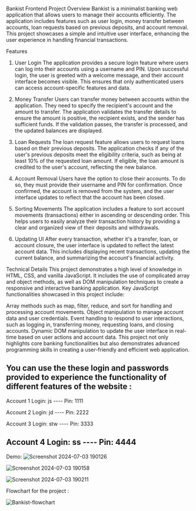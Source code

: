 Bankist Frontend Project
Overview
Bankist is a minimalist banking web application that allows users to manage their accounts efficiently. The application includes features such as user login, money transfer between accounts, loan requests based on previous deposits, and account removal. This project showcases a simple and intuitive user interface, enhancing the user experience in handling financial transactions.

Features
1. User Login
The application provides a secure login feature where users can log into their accounts using a username and PIN. Upon successful login, the user is greeted with a welcome message, and their account interface becomes visible. This ensures that only authenticated users can access account-specific features and data.

2. Money Transfer
Users can transfer money between accounts within the application. They need to specify the recipient's account and the amount to transfer. The application validates the transfer details to ensure the amount is positive, the recipient exists, and the sender has sufficient funds. If the validation passes, the transfer is processed, and the updated balances are displayed.

3. Loan Requests
The loan request feature allows users to request loans based on their previous deposits. The application checks if any of the user's previous deposits meet the eligibility criteria, such as being at least 10% of the requested loan amount. If eligible, the loan amount is credited to the user's account, reflecting the new balance.

4. Account Removal
Users have the option to close their accounts. To do so, they must provide their username and PIN for confirmation. Once confirmed, the account is removed from the system, and the user interface updates to reflect that the account has been closed.

5. Sorting Movements
The application includes a feature to sort account movements (transactions) either in ascending or descending order. This helps users to easily analyze their transaction history by providing a clear and organized view of their deposits and withdrawals.

6. Updating UI
After every transaction, whether it's a transfer, loan, or account closure, the user interface is updated to reflect the latest account data. This includes displaying recent transactions, updating the current balance, and summarizing the account's financial activity.

Technical Details
This project demonstrates a high level of knowledge in HTML, CSS, and vanilla JavaScript. It includes the use of complicated array and object methods, as well as DOM manipulation techniques to create a responsive and interactive banking application. Key JavaScript functionalities showcased in this project include:

Array methods such as map, filter, reduce, and sort for handling and processing account movements.
Object manipulation to manage account data and user credentials.
Event handling to respond to user interactions, such as logging in, transferring money, requesting loans, and closing accounts.
Dynamic DOM manipulation to update the user interface in real-time based on user actions and account data.
This project not only highlights core banking functionalities but also demonstrates advanced programming skills in creating a user-friendly and efficient web application.

You can use the these login and passwords provided to experience the functionality of different features of the website :
-----------------------------------------
Account 1 Login: js ---- Pin: 1111

Account 2 Login: jd ---- Pin: 2222

Account 3 Login: stw ---- Pin: 3333

Account 4 Login: ss ---- Pin: 4444
-----------------------------------------

Demo: 
![Screenshot 2024-07-03 190126](https://github.com/arkh99/Bankist-project/assets/124736009/bd01a43f-0ada-462c-9f44-0b12776b13f9)


![Screenshot 2024-07-03 190158](https://github.com/arkh99/Bankist-project/assets/124736009/83cce02d-8fb4-4aad-af50-7805ff4d30e7)


![Screenshot 2024-07-03 190211](https://github.com/arkh99/Bankist-project/assets/124736009/86a9f9f5-65c0-4ca7-9ea9-5987c742cee9)

Flowchart for the project : 

![Bankist-flowchart](https://github.com/arkh99/Bankist-project/assets/124736009/6276b868-2841-469f-8e15-504f6dd6e707)
